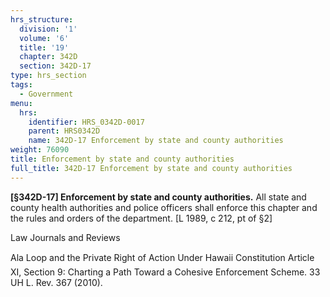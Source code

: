 ```yaml
---
hrs_structure:
  division: '1'
  volume: '6'
  title: '19'
  chapter: 342D
  section: 342D-17
type: hrs_section
tags:
  - Government
menu:
  hrs:
    identifier: HRS_0342D-0017
    parent: HRS0342D
    name: 342D-17 Enforcement by state and county authorities
weight: 76090
title: Enforcement by state and county authorities
full_title: 342D-17 Enforcement by state and county authorities
---
```

**[§342D-17] Enforcement by state and county authorities.** All state and county health authorities and police officers shall enforce this chapter and the rules and orders of the department. [L 1989, c 212, pt of §2]

Law Journals and Reviews

Ala Loop and the Private Right of Action Under Hawaii Constitution Article XI, Section 9: Charting a Path Toward a Cohesive Enforcement Scheme. 33 UH L. Rev. 367 (2010).